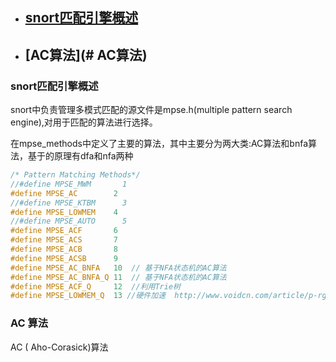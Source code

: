 * ## [snort匹配引擎概述](#snort匹配引擎概述) 
* ## [AC算法](# AC算法)

### snort匹配引擎概述
snort中负责管理多模式匹配的源文件是mpse.h(multiple pattern search engine),对用于匹配的算法进行选择。

在mpse_methods中定义了主要的算法，其中主要分为两大类:AC算法和bnfa算法，基于的原理有dfa和nfa两种
```c
/* Pattern Matching Methods*/
//#define MPSE_MWM       1
#define MPSE_AC        2
//#define MPSE_KTBM      3
#define MPSE_LOWMEM    4
//#define MPSE_AUTO      5
#define MPSE_ACF       6
#define MPSE_ACS       7
#define MPSE_ACB       8
#define MPSE_ACSB      9
#define MPSE_AC_BNFA   10  // 基于NFA状态机的AC算法
#define MPSE_AC_BNFA_Q 11  // 基于NFA状态机的AC算法
#define MPSE_ACF_Q     12  //利用Trie树
#define MPSE_LOWMEM_Q  13 //硬件加速  http://www.voidcn.com/article/p-rguwsyeb-bdg.html
```

### AC 算法

AC ( Aho-Corasick)算法
